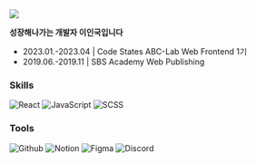 <img src = "https://capsule-render.vercel.app/api?type=waving&color=0:fbc2eb,100:abc1ee&height=180&section=header&text=INGUK&fontSize=32&animation=fadeIn&fontAlignY=36&fontColor=ffffff"/>

**성장해나가는 개발자 이인국입니다**

- 2023.01.-2023.04 |  Code States ABC-Lab Web Frontend 1기
- 2019.06.-2019.11 |  SBS Academy Web Publishing



### Skills
![React](https://img.shields.io/badge/-React-89a8ff?style=flat&logo=react&logoColor=white)
![JavaScript](https://img.shields.io/badge/Javascript-89a8ff?style=flat&logo=javascript&logoColor=white)
![SCSS](https://img.shields.io/badge/Sass-89a8ff?style=flat&logo=sass&logoColor=white)

### Tools
![Github](https://img.shields.io/badge/Github-89a8ff?style=flat&logo=github&logoColor=white)
![Notion](https://img.shields.io/badge/Notion-89a8ff?style=flat&logo=notion&logoColor=white)
![Figma](https://img.shields.io/badge/Figma-89a8ff?style=flat&logo=figma&logoColor=white)
![Discord](https://img.shields.io/badge/Discord-89a8ff?style=flat&logo=discord&logoColor=white)
